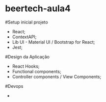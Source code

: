 # beertech-aula4


#Setup inicial projeto

- React;
- ContextAPI;
- Lib UI - Material UI / Bootstrap for React;
- Jest;

#Design da Aplicação
- React Hooks;
- Functional components;
- Controller components / View Components;




#Devops

- 
